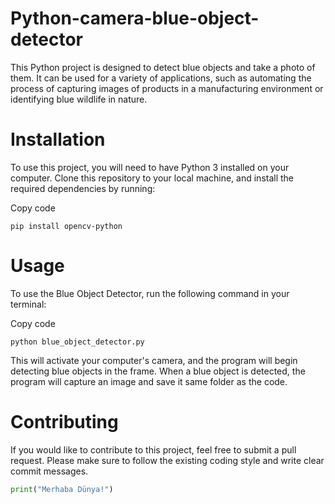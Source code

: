 # Python-camera-blue-object-detector

This Python project is designed to detect blue objects and take a photo of them. It can be used for a variety of applications, such as automating the process of capturing images of products in a manufacturing environment or identifying blue wildlife in nature.

# Installation
To use this project, you will need to have Python 3 installed on your computer. Clone this repository to your local machine, and install the required dependencies by running:

Copy code

``` 
pip install opencv-python 
```

# Usage
To use the Blue Object Detector, run the following command in your terminal:

Copy code

``` 
python blue_object_detector.py 
```

This will activate your computer's camera, and the program will begin detecting blue objects in the frame. When a blue object is detected, the program will capture an image and save it same folder as the code.

# Contributing
If you would like to contribute to this project, feel free to submit a pull request. Please make sure to follow the existing coding style and write clear commit messages.
```python
print("Merhaba Dünya!")
```
